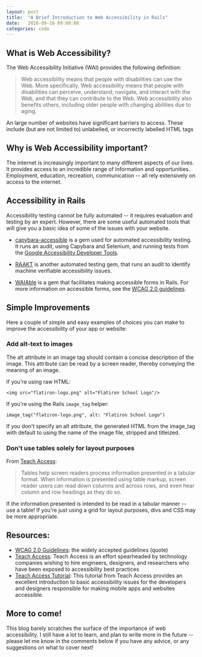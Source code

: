 ```yaml
---
layout: post
title:  "A Brief Introduction to Web Accessibility in Rails"
date:   2016-09-16 09:00:00
categories: code
---
```


What is Web Accessibility?
--------------------------
The Web Accessibility Initiative (WAI) provides the following definition:

>Web accessibility means that people with disabilities can use the Web. More specifically, Web accessibility means that people with disabilities can perceive, understand, navigate, and interact with the Web, and that they can contribute to the Web. Web accessibility also benefits others, including older people with changing abilities due to aging.

An large number of websites have significant barriers to access. These include (but are not limited to) unlabelled, or incorrectly labelled HTML tags

Why is Web Accessibility important?
--------------------------

The internet is increasingly important to many different aspects of our lives. It provides access to an incredible range of information and opportunities. Employment, education, recreation, communication -- all rely extensively on access to the internet.

Accessibility in Rails
--------------------------

Accessibility testing cannot be fully automated -- it requires evaluation and testing by an expert. However, there are some useful automated tools that will give you a basic idea of some of the issues with your website.

- [capybara-accessible](https://rubygems.org/gems/capybara-accessible/versions/0.2.1) is a gem used for automated accessibility testing. It runs an audit, using Capybara and Selenium, and running tests from the [Google Accessibility Developer Tools](https://chrome.google.com/webstore/detail/accessibility-developer-t/fpkknkljclfencbdbgkenhalefipecmb?hl=en).

- [RAAKT](http://www.peterkrantz.com/raakt/wiki/) is another automated testing gem, that runs an audit to identify machine verifiable accessibility issues.

- [WAIAble]() is a gem that facilitates making accessible forms in Rails. For more information on accessible forms, see the [WCAG 2.0 guidelines]().

Simple Improvements
--------------------------

Here a couple of simple and easy examples of choices you can make to improve the accessibility of your app or website:

### Add alt-text to images

The alt attribute in an image tag should contain a concise description of the image. This attribute can be read by a screen reader, thereby conveying the meaning of an image.

If you're using raw HTML:


	<img src="flatiron-logo.png" alt="Flatiron School Logo"/>

If you're using the Rails <code>image_tag</code> helper:

	image_tag("flatiron-logo.png", alt: "Flatiron School Logo")

If you don't specify an alt attribute, the generated HTML from the image_tag with default to using the name of the image file, stripped and titleized.

### Don't use tables solely for layout purposes
From [Teach Access](https://teachaccess.github.io/tutorial/#/9):
>Tables help screen readers process information presented in a tabular format. When information is presented using table markup, screen reader users can read down columns and across rows, and even hear column and row headings as they do so.

If the information presented is intended to be read in a tabular manner -- use a table! If you're just using a grid for layout purposes, divs and CSS may be more appropriate.

Resources:
------
- [WCAG 2.0 Guidelines](): the widely accepted guidelines (quote)
- [Teach Access](http://teachaccess.org/): Teach Access is an effort spearheaded by technology companies wishing to hire engineers, designers, and researchers who have been exposed to accessibility best practices
- [Teach Access Tutorial](https://teachaccess.github.io/): This tutorial from Teach Access provides an excellent introduction to basic accessibility issues for the developers and designers responsible for making mobile apps and websites accessible.


More to come!
------

This blog barely scratches the surface of the importance of web accessibility. I still have a lot to learn, and plan to write more in the future -- please let me know in the comments below if you have any advice, or any suggestions on what to cover next!
